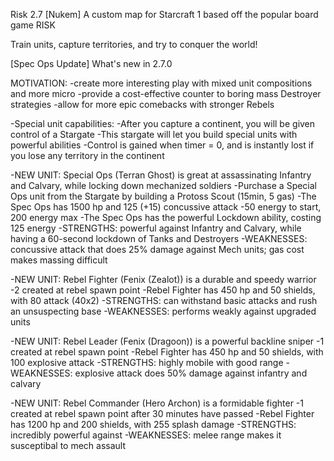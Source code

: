 Risk 2.7 [Nukem]
A custom map for Starcraft 1 based off the popular board game RISK

Train units, capture territories, and try to conquer the world!

[Spec Ops Update] What's new in 2.7.0

MOTIVATION: 
-create more interesting play with mixed unit compositions and more micro
-provide a cost-effective counter to boring mass Destroyer strategies
-allow for more epic comebacks with stronger Rebels

-Special unit capabilities: 
  -After you capture a continent, you will be given control of a Stargate
  -This stargate will let you build special units with powerful abilities
  -Control is gained when timer = 0, and is instantly lost if you lose any territory in the continent

-NEW UNIT: Special Ops (Terran Ghost) is great at assassinating Infantry and Calvary, while locking down mechanized soldiers
  -Purchase a Special Ops unit from the Stargate by building a Protoss Scout (15min, 5 gas)
  -The Spec Ops has 1500 hp and 125 (+15) concussive attack
  -50 energy to start, 200 energy max
  -The Spec Ops has the powerful Lockdown ability, costing 125 energy
  -STRENGTHS: powerful against Infantry and Calvary, while having a 60-second lockdown of Tanks and Destroyers
  -WEAKNESSES: concussive attack that does 25% damage against Mech units; gas cost makes massing difficult

-NEW UNIT: Rebel Fighter (Fenix (Zealot)) is a durable and speedy warrior
  -2 created at rebel spawn point
  -Rebel Fighter has 450 hp and 50 shields, with 80 attack (40x2)
  -STRENGTHS: can withstand basic attacks and rush an unsuspecting base
  -WEAKNESSES: performs weakly against upgraded units
  
-NEW UNIT: Rebel Leader (Fenix (Dragoon)) is a powerful backline sniper
  -1 created at rebel spawn point
  -Rebel Fighter has 450 hp and 50 shields, with 100 explosive attack
  -STRENGTHS: highly mobile with good range
  -WEAKNESSES: explosive attack does 50% damage against infantry and calvary
  
-NEW UNIT: Rebel Commander (Hero Archon) is a formidable fighter
  -1 created at rebel spawn point after 30 minutes have passed
  -Rebel Fighter has 1200 hp and 200 shields, with 255 splash damage
  -STRENGTHS: incredibly powerful against 
  -WEAKNESSES: melee range makes it susceptibal to mech assault
